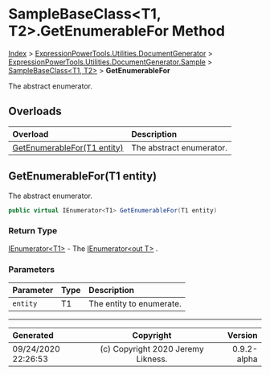 ﻿# SampleBaseClass&lt;T1, T2>.GetEnumerableFor Method

[Index](../index.md) > [ExpressionPowerTools.Utilities.DocumentGenerator](ExpressionPowerTools.Utilities.DocumentGenerator.a.md) > [ExpressionPowerTools.Utilities.DocumentGenerator.Sample](ExpressionPowerTools.Utilities.DocumentGenerator.Sample.n.md) > [SampleBaseClass<T1, T2>](ExpressionPowerTools.Utilities.DocumentGenerator.Sample.SampleBaseClass`2.cs.md) > **GetEnumerableFor**

The abstract enumerator.

## Overloads

| Overload | Description |
| :-- | :-- |
| [GetEnumerableFor(T1 entity)](#getenumerablefort1-entity) | The abstract enumerator. |
## GetEnumerableFor(T1 entity)

The abstract enumerator.

```csharp
public virtual IEnumerator<T1> GetEnumerableFor(T1 entity)
```

### Return Type

 [IEnumerator&lt;T1>](https://docs.microsoft.com/dotnet/api/system.collections.generic.ienumerator-1)  - The [IEnumerator&lt;out T>](https://docs.microsoft.com/dotnet/api/system.collections.generic.ienumerator-1) .

### Parameters

| Parameter | Type | Description |
| :-- | :-- | :-- |
| `entity` | T1 | The entity to enumerate. |



---

| Generated | Copyright | Version |
| :-- | :-: | --: |
| 09/24/2020 22:26:53 | (c) Copyright 2020 Jeremy Likness. | 0.9.2-alpha |

